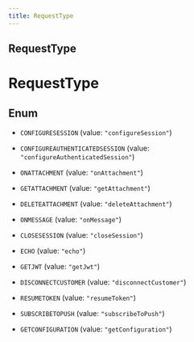 ```yaml
---
title: RequestType
---
```

## RequestType


# RequestType

## Enum


* `CONFIGURESESSION` (value: `"configureSession"`)

* `CONFIGUREAUTHENTICATEDSESSION` (value: `"configureAuthenticatedSession"`)

* `ONATTACHMENT` (value: `"onAttachment"`)

* `GETATTACHMENT` (value: `"getAttachment"`)

* `DELETEATTACHMENT` (value: `"deleteAttachment"`)

* `ONMESSAGE` (value: `"onMessage"`)

* `CLOSESESSION` (value: `"closeSession"`)

* `ECHO` (value: `"echo"`)

* `GETJWT` (value: `"getJwt"`)

* `DISCONNECTCUSTOMER` (value: `"disconnectCustomer"`)

* `RESUMETOKEN` (value: `"resumeToken"`)

* `SUBSCRIBETOPUSH` (value: `"subscribeToPush"`)

* `GETCONFIGURATION` (value: `"getConfiguration"`)



